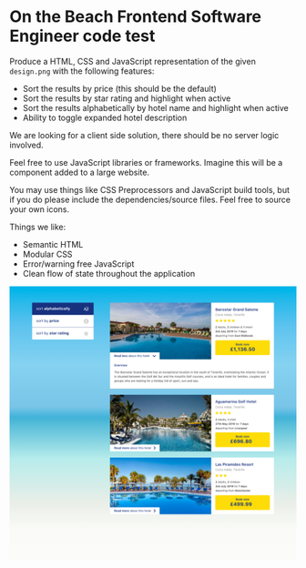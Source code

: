 # On the Beach Frontend Software Engineer code test

Produce a HTML, CSS and JavaScript representation of the given `design.png` with the following features:

-   Sort the results by price (this should be the default)
-   Sort the results by star rating and highlight when active
-   Sort the results alphabetically by hotel name and highlight when active
-   Ability to toggle expanded hotel description

We are looking for a client side solution, there should be no server logic involved.

Feel free to use JavaScript libraries or frameworks. Imagine this will be a component added to a large website.

You may use things like CSS Preprocessors and JavaScript build tools, but if you do please include the dependencies/source files.
Feel free to source your own icons.

Things we like:

-   Semantic HTML
-   Modular CSS
-   Error/warning free JavaScript
-   Clean flow of state throughout the application

![](./design.png)
